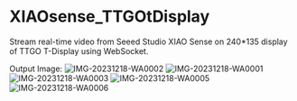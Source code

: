 # XIAOsense_TTGOtDisplay
Stream real-time video from Seeed Studio XIAO Sense on 240*135 display of TTGO T-Display using WebSocket.

Output Image:
![IMG-20231218-WA0002](https://github.com/chinmaykrishnroy/XIAOsense_TTGOtDisplay/assets/65699140/c271654a-c7af-4c00-831f-3f40bb441a99)
![IMG-20231218-WA0001](https://github.com/chinmaykrishnroy/XIAOsense_TTGOtDisplay/assets/65699140/2432fddc-2582-4499-a5b6-0ef1fbc8b6b5)
![IMG-20231218-WA0003](https://github.com/chinmaykrishnroy/XIAOsense_TTGOtDisplay/assets/65699140/82071955-17fa-4c1b-b974-3f6b664e5d36)
![IMG-20231218-WA0005](https://github.com/chinmaykrishnroy/XIAOsense_TTGOtDisplay/assets/65699140/32bda0dd-118c-4d4d-88bb-98c64f9632f4)
![IMG-20231218-WA0006](https://github.com/chinmaykrishnroy/XIAOsense_TTGOtDisplay/assets/65699140/dc048df7-447f-4a0d-bccb-ae3dcdaf4913)
